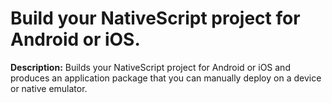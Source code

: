 # Build your NativeScript project for Android or iOS.

**Description:** Builds your NativeScript project for Android or iOS and produces an application package that you can manually deploy on a device or native emulator.

